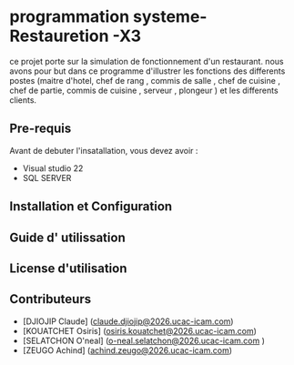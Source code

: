 # programmation systeme-Restauretion -X3

ce projet porte sur la simulation de fonctionnement d'un restaurant. nous avons pour but dans ce programme d'illustrer les fonctions des differents postes (maitre d'hotel, chef de rang , commis de salle , chef de cuisine , chef de partie, commis de cuisine , serveur , plongeur ) et les differents clients.

##   Pre-requis
Avant de debuter l'insatallation, vous devez avoir : 
  * Visual studio 22
  * SQL SERVER


## Installation et Configuration



## Guide d' utilissation 


## License d'utilisation 


## Contributeurs 

* [DJIOJIP Claude] (claude.djiojip@2026.ucac-icam.com)
* [KOUATCHET Osiris] (osiris.kouatchet@2026.ucac-icam.com)
* [SELATCHON O'neal] (o-neal.selatchon@2026.ucac-icam.com )
* [ZEUGO Achind] (achind.zeugo@2026.ucac-icam.com)
  
